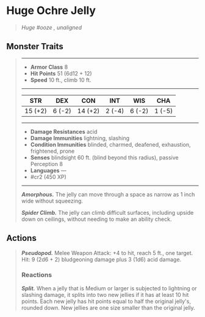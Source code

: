 # Huge Ochre Jelly
>*Huge #ooze , unaligned*
## Monster Traits
>___
>- **Armor Class** 8
>- **Hit Points** 51 (6d12 + 12)
>- **Speed** 10 ft., climb 10 ft.
>___
>|STR|DEX|CON|INT|WIS|CHA|
>|:---:|:---:|:---:|:---:|:---:|:---:|
>|15 (+2)|6 (-2)|14 (+2)|2 (-4)|6 (-2)|1 (-5)|
>___
>- **Damage Resistances** acid
>- **Damage Immunities** lightning, slashing
>- **Condition Immunities** blinded, charmed, deafened, exhaustion, frightened, prone
>- **Senses** blindsight 60 ft. (blind beyond this radius), passive Perception 8
>- **Languages** —
>- #cr2 (450 XP)
>___
>***Amorphous.*** The jelly can move through a space as narrow as 1 inch wide without squeezing.  
>
>***Spider Climb.*** The jelly can climb difficult surfaces, including upside down on ceilings, without needing to make an ability check.  
>
## Actions
>***Pseudopod.*** Melee Weapon Attack: +4 to hit, reach 5 ft., one target. Hit: 9 (2d6 + 2) bludgeoning damage plus 3 (1d6) acid damage.  
>
>### Reactions
>***Split.*** When a jelly that is Medium or larger is subjected to lightning or slashing damage, it splits into two new jellies if it has at least 10 hit points. Each new jelly has hit points equal to half the original jelly's, rounded down. New jellies are one size smaller than the original jelly.